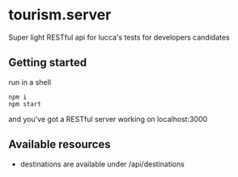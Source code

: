 # tourism.server

Super light RESTful api for lucca's tests for developers candidates

## Getting started

run in a shell

```
npm i
npm start
```
and you've got a RESTful server working on localhost:3000

## Available resources

- destinations are available under /api/destinations